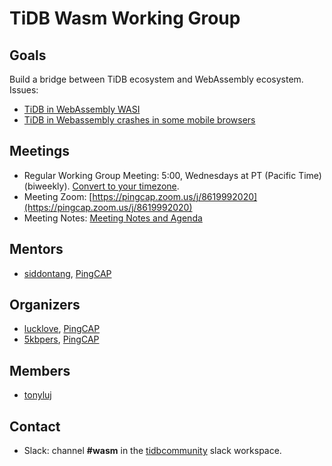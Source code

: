 # TiDB Wasm Working Group

## Goals

Build a bridge between TiDB ecosystem and WebAssembly ecosystem.
Issues:

- [TiDB in WebAssembly WASI](https://github.com/pingcap/tidb/issues/13236)
- [TiDB in Webassembly crashes in some mobile browsers](https://github.com/pingcap/tidb/issues/13322)

## Meetings

* Regular Working Group Meeting: 5:00, Wednesdays at PT (Pacific Time) (biweekly). [Convert to your timezone](http://www.thetimezoneconverter.com/?t=5:00&tz=PT%20%28Pacific%20Time%29).
* Meeting Zoom: [https://pingcap.zoom.us/j/8619992020](https://pingcap.zoom.us/j/8619992020)
* Meeting Notes: [Meeting Notes and Agenda](https://docs.google.com/document/d/1fTQO7UsUhIaytsma88VOPmWh3D2WaKVA6dAhpHqO6WM)

## Mentors

* [siddontang](http://github.com/siddontang), [PingCAP](https://github.com/pingcap)

## Organizers

* [lucklove](https://github.com/lucklove), [PingCAP](https://github.com/pingcap)
* [5kbpers](https://github.com/5kbpers), [PingCAP](https://github.com/pingcap)

## Members

* [tonyluj](https://github.com/tonyluj)

## Contact

* Slack: channel **#wasm** in the
  [tidbcommunity](https://pingcap.com/tidbslack) slack workspace.
